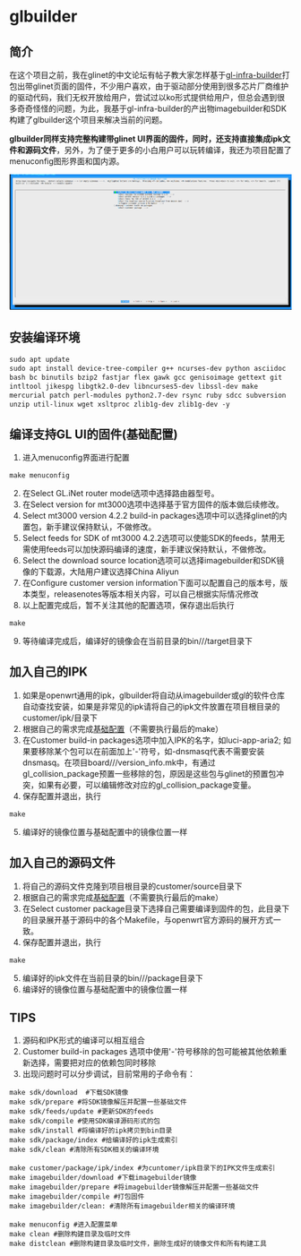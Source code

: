 # glbuilder

## 简介
在这个项目之前，我在glinet的中文论坛有帖子教大家怎样基于[gl-infra-builder](https://github.com/gl-inet/gl-infra-builder)打包出带glinet页面的固件，不少用户喜欢，由于驱动部分使用到很多芯片厂商维护的驱动代码，我们无权开放给用户，尝试过以ko形式提供给用户，但总会遇到很多奇奇怪怪的问题，为此，我基于gl-infra-builder的产出物imagebuilder和SDK构建了glbuilder这个项目来解决当前的问题。

**glbuilder同样支持完整构建带glinet UI界面的固件，同时，还支持直接集成ipk文件和源码文件**，另外，为了便于更多的小白用户可以玩转编译，我还为项目配置了menuconfig图形界面和国内源。

![play](./image/menuconfig.png)


## 安装编译环境
```
sudo apt update 
sudo apt install device-tree-compiler g++ ncurses-dev python asciidoc bash bc binutils bzip2 fastjar flex gawk gcc genisoimage gettext git intltool jikespg libgtk2.0-dev libncurses5-dev libssl-dev make mercurial patch perl-modules python2.7-dev rsync ruby sdcc subversion unzip util-linux wget xsltproc zlib1g-dev zlib1g-dev -y
```



## 编译支持GL UI的固件(基础配置)

1. 进入menuconfig界面进行配置
```
make menuconfig
```
2. 在Select GL.iNet router model选项中选择路由器型号。
3. 在Select version for mt3000选项中选择基于官方固件的版本做后续修改。
4. Select mt3000 version 4.2.2 build-in packages选项中可以选择glinet的内置包，新手建议保持默认，不做修改。
5. Select feeds for SDK of mt3000 4.2.2选项可以使能SDK的feeds，禁用无需使用feeds可以加快源码编译的速度，新手建议保持默认，不做修改。
6. Select the download source location选项可以选择imagebuilder和SDK镜像的下载源，大陆用户建议选择China Aliyun
7. 在Configure customer version information下面可以配置自己的版本号，版本类型，releasenotes等版本相关内容，可以自己根据实际情况修改
8. 以上配置完成后，暂不关注其他的配置选项，保存退出后执行
```
make
```
9. 等待编译完成后，编译好的镜像会在当前目录的bin/<model>/<version>/target目录下



## 加入自己的IPK

1. 如果是openwrt通用的ipk，glbuilder将自动从imagebuilder或gl的软件仓库自动查找安装，如果是非常见的ipk请将自己的ipk文件放置在项目根目录的customer/ipk/目录下
2. 根据自己的需求完成[基础配置](#编译支持gl-ui的固件基础配置)（不需要执行最后的make）
3. 在Customer build-in packages选项中加入IPK的名字，如luci-app-aria2; 如果要移除某个包可以在前面加上'-'符号，如-dnsmasq代表不需要安装dnsmasq。在项目board/<model>/<version>/version_info.mk中，有通过gl_collision_package预置一些移除的包，原因是这些包与glinet的预置包冲突，如果有必要，可以编辑修改对应的gl_collision_package变量。
4. 保存配置并退出，执行
```
make
```
5. 编译好的镜像位置与基础配置中的镜像位置一样



## 加入自己的源码文件

1. 将自己的源码文件克隆到项目根目录的customer/source目录下
2. 根据自己的需求完成[基础配置](#编译支持gl-ui的固件基础配置)（不需要执行最后的make）
3. 在Select customer package目录下选择自己需要编译到固件的包，此目录下的目录展开基于源码中的各个Makefile，与openwrt官方源码的展开方式一致。
4. 保存配置并退出，执行
```
make
```
5. 编译好的ipk文件在当前目录的bin/<model>/<version>/package目录下
5. 编译好的镜像位置与基础配置中的镜像位置一样



## TIPS
1. 源码和IPK形式的编译可以相互组合
2. Customer build-in packages 选项中使用'-'符号移除的包可能被其他依赖重新选择，需要把对应的依赖包同时移除
3. 出现问题时可以分步调试，目前常用的子命令有：
```
make sdk/download  #下载SDK镜像
make sdk/prepare #将SDK镜像解压并配置一些基础文件
make sdk/feeds/update #更新SDK的feeds
make sdk/compile #使用SDK编译源码形式的包
make sdk/install #将编译好的ipk拷贝到bin目录
make sdk/package/index #给编译好的ipk生成索引
make sdk/clean #清除所有SDK相关的编译环境

make customer/package/ipk/index #为cuntomer/ipk目录下的IPK文件生成索引
make imagebuilder/download #下载imagebuilder镜像
make imagebuilder/prepare #将imagebuilder镜像解压并配置一些基础文件
make imagebuilder/compile #打包固件
make imagebuilder/clean: #清除所有imagebuilder相关的编译环境

make menuconfig #进入配置菜单
make clean #删除构建目录及临时文件
make distclean #删除构建目录及临时文件，删除生成好的镜像文件和所有构建工具

```